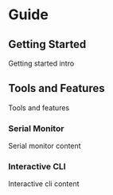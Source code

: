 Guide
==========


Getting Started
------


Getting started intro

Tools and Features
------

Tools and features


### Serial Monitor

Serial monitor content

### Interactive CLI

Interactive cli content
